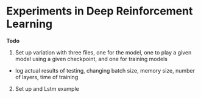 # Experiments in Deep Reinforcement Learning

**Todo**

1. Set up variation with three files, one for the model, 
one to play a given model using a given checkpoint, and one for training models 
  - log actual results of testing, changing batch size, memory size, number of layers, time of training

2. Set up and Lstm example
